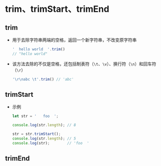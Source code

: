 # trim、trimStart、trimEnd

## trim

+ 用于去除字符串两端的空格，返回一个新字符串，不改变原字符串

  ```js
  '  hello world  '.trim()
  // "hello world"
  ```

+ 该方法去除的不仅是空格，还包括制表符（`\t`、`\v`）、换行符（`\n`）和回车符（`\r`）

  ```js
  '\r\nabc \t'.trim() // 'abc'
  ```

## trimStart

+ 示例

  ```js
  let str = '   foo  ';

  console.log(str.length); // 8

  str = str.trimStart();
  console.log(str.length); // 5
  console.log(str);        // 'foo  '
  ```

## trimEnd
